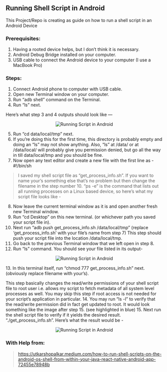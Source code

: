 ## Running Shell Script in Android

This Project/Repo is creating as guide on how to run a shell script in an Android Device

### Prerequisites:

1. Having a rooted device helps, but I don’t think it is necessary.
2. Android Debug Bridge installed on your computer.
3. USB cable to connect the Android device to your computer (I use a MacBook Pro)

### Steps:

1. Connect Android phone to computer with USB cable.
2. Open new Terminal window on your computer.
3. Run “adb shell” command on the Terminal.
4. Run “ls” next.

Here’s what step 3 and 4 outputs should look like —

<p align="center">
    <img src=https://miro.medium.com/max/720/1*3ryjrgP2e3d4HBBSmLEnkw.png alt="Running Script in Android">
</p>

5. Run “cd data/local/tmp” next.
6. If you’re doing this for the first time, this directory is probably empty and doing an “ls” may not show anything. Also, “ls” at /data/ or at /data/local/ will probably give you permission denied, but go all the way in till data/local/tmp and you should be fine.
7. Now open any text editor and create a new file with the first line as -
#!/bin/sh
> I saved my shell script file as “get_process_info.sh”. 
If you want to name your’s something else that’s no problem but then change the filename in the step number 10. “ps -e” is the command that lists out all running processes on a Linux based device, so here’s what my script file looks like -
8. Now leave the current terminal window as it is and open another fresh new Terminal window.
9. Run “cd Desktop” on this new terminal. (or whichever path you saved your script file in).
10. Next run “adb push get_process_info.sh /data/local/tmp” (replace ‘get_process_info.sh’ with your file’s name from step 7)
This step should push your script file into the location /data/local/tmp.
11. Go back to the previous Terminal window that we left open in step 8.
12. Run “ls” command. You should see your file listed in its output-
<p align="center">
    <img src=https://miro.medium.com/max/720/1*FhZTZpqCtAnd1uu3_6kSQQ.png alt="Running Script in Android">
</p>
13. In this terminal itself, run “chmod 777 get_process_info.sh” next. (obviously replace filename with your’s). 

This step basically changes the read/write permissions of your shell script file to root user i.e. allows my script to fetch metadata of all system level processes as well. You may skip this step if root access is not needed for your script’s application in particular.
14. You may run “ls -l” to verify that the read/write permission did in fact get updated to root. It would look something like the image after step 15. (see highlighted in blue)
15. Next run the shell script file to verify if it yields the desired result. “./get_process_info.sh”. Here’s what the result would be -
<p align="center">
    <img src=https://miro.medium.com/max/720/1*wuhlVVK39Up_esoR90C1Zg.png alt="Running Script in Android">
</p>

### With Help from:
> https://utkarshopalkar.medium.com/how-to-run-shell-scripts-on-the-android-os-shell-from-within-your-java-react-native-android-app-72455e78948b
